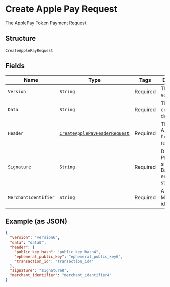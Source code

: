 
# Create Apple Pay Request

The ApplePay Token Payment Request

## Structure

`CreateApplePayRequest`

## Fields

| Name | Type | Tags | Description | Getter | Setter |
|  --- | --- | --- | --- | --- | --- |
| `Version` | `String` | Required | The token version | String getVersion() | setVersion(String version) |
| `Data` | `String` | Required | The cryptography data | String getData() | setData(String data) |
| `Header` | [`CreateApplePayHeaderRequest`](../../doc/models/create-apple-pay-header-request.md) | Required | The ApplePay header request | CreateApplePayHeaderRequest getHeader() | setHeader(CreateApplePayHeaderRequest header) |
| `Signature` | `String` | Required | Detached PKCS #7 signature, Base64 encoded as string | String getSignature() | setSignature(String signature) |
| `MerchantIdentifier` | `String` | Required | ApplePay Merchant identifier | String getMerchantIdentifier() | setMerchantIdentifier(String merchantIdentifier) |

## Example (as JSON)

```json
{
  "version": "version6",
  "data": "data0",
  "header": {
    "public_key_hash": "public_key_hash4",
    "ephemeral_public_key": "ephemeral_public_key6",
    "transaction_id": "transaction_id4"
  },
  "signature": "signature8",
  "merchant_identifier": "merchant_identifier4"
}
```


